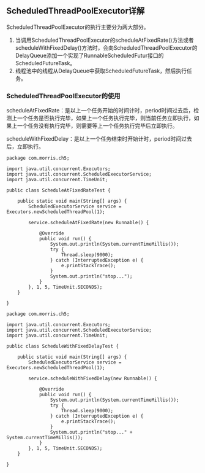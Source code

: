 ## ScheduledThreadPoolExecutor详解
ScheduledThreadPoolExecutor的执行主要分为两大部分。
1. 当调用ScheduledThreadPoolExecutor的scheduleAtFixedRate()方法或者scheduleWithFixedDelay()方法时，会向ScheduledThreadPoolExecutor的DelayQueue添加一个实现了RunnableScheduledFutur接口的ScheduledFutureTask。
2. 线程池中的线程从DelayQueue中获取ScheduledFutureTask，然后执行任务。

### ScheduledThreadPoolExecutor的使用
scheduleAtFixedRate：是以上一个任务开始的时间计时，period时间过去后，检测上一个任务是否执行完毕，如果上一个任务执行完毕，则当前任务立即执行，如果上一个任务没有执行完毕，则需要等上一个任务执行完毕后立即执行。

scheduleWithFixedDelay：是以上一个任务结束时开始计时，period时间过去后，立即执行。


```
package com.morris.ch5;

import java.util.concurrent.Executors;
import java.util.concurrent.ScheduledExecutorService;
import java.util.concurrent.TimeUnit;

public class ScheduleAtFixedRateTest {
	
	public static void main(String[] args) {
		ScheduledExecutorService service = Executors.newScheduledThreadPool(1);
		
		service.scheduleAtFixedRate(new Runnable() {
			
			@Override
			public void run() {
				System.out.println(System.currentTimeMillis());
				try {
					Thread.sleep(9000);
				} catch (InterruptedException e) {
					e.printStackTrace();
				}
				System.out.println("stop...");
			}
		}, 1, 5, TimeUnit.SECONDS);
	}

}

```

```
package com.morris.ch5;

import java.util.concurrent.Executors;
import java.util.concurrent.ScheduledExecutorService;
import java.util.concurrent.TimeUnit;

public class ScheduleWithFixedDelayTest {
	
	public static void main(String[] args) {
		ScheduledExecutorService service = Executors.newScheduledThreadPool(1);
		
		service.scheduleWithFixedDelay(new Runnable() {
			
			@Override
			public void run() {
				System.out.println(System.currentTimeMillis());
				try {
					Thread.sleep(9000);
				} catch (InterruptedException e) {
					e.printStackTrace();
				}
				System.out.println("stop..." + System.currentTimeMillis());
			}
		}, 1, 5, TimeUnit.SECONDS);
	}

}

```
